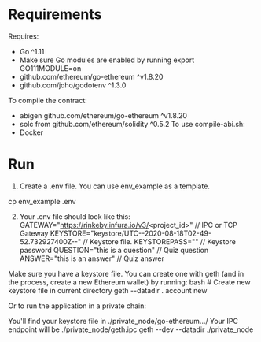 # Requirements
Requires:

* Go ^1.11
* Make sure Go modules are enabled by running export GO111MODULE=on
* github.com/ethereum/go-ethereum ^v1.8.20
* github.com/joho/godotenv ^1.3.0

To compile the contract:

* abigen github.com/ethereum/go-ethereum ^v1.8.20
* solc from github.com/ethereum/solidity ^0.5.2
To use compile-abi.sh:
* Docker

# Run
1. Create a .env file. You can use env_example as a template.

cp env_example .env

2. Your .env file should look like this:
GATEWAY="https://rinkeby.infura.io/v3/<project_id>"                 // IPC or TCP Gateway
KEYSTORE="keystore/UTC--2020-08-18T02-49-52.732927400Z--<addr>"     // Keystore file.
KEYSTOREPASS=""                                                     // Keystore password
QUESTION="this is a question"                                       // Quiz question
ANSWER="this is an answer"                                          // Quiz answer

Make sure you have a keystore file. You can create one with geth (and in the process, create a new Ethereum wallet) by running: bash # Create new keystore file in current directory geth --datadir . account new

Or to run the application in a private chain:

You'll find your keystore file in ./private_node/go-ethereum.../<keystorefile>
Your IPC endpoint will be ./private_node/geth.ipc
geth --dev --datadir ./private_node
